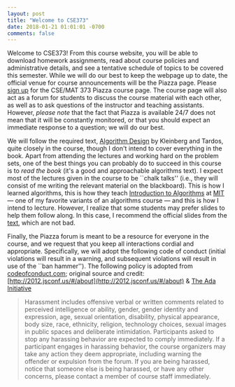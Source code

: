 ```yaml
---
layout: post
title: "Welcome to CSE373"
date: 2018-01-21 01:01:01 -0700
comments: false
---
```


Welcome to CSE373! From this course website, you will be able to download homework assignments, read about course policies and administrative details, and see a tentative schedule of topics to be covered this semester. While we will do our best to keep the webpage up to date, the official venue for course announcements will be the Piazza page. Please [sign up](http://www.piazza.com/stonybrook/spring2018/csemat373) for the CSE/MAT 373 Piazza course page.  The course page will also act as a forum for students to discuss the course material with each other, as well as to ask questions of the instructor and teaching assistants.  However, _please note_ that the fact that Piazza is available 24/7 does not mean that it will be constantly monitored, or that you should expect an immediate response to a question; we will do our best.

We will follow the required text, [Algorithm Design](https://www.amazon.com/Algorithm-Design-Kleinberg-published-Addison-Wesley/dp/B00E31S1LW/ref=sr_1_10?s=books&ie=UTF8&qid=1516546594&sr=1-10&keywords=Algorithm+Design) by Kleinberg and Tardos, quite closely in the course, though I don't intend to cover everything in the book. Apart from attending the lectures and working hard on the problem sets, one of the best things you can probably do to succeed in this course is to _read the book_ (it's a good and approachable algorithms text). I expect most of the lectures given in the course to be ``chalk talks'' (i.e., they will consist of me writing the relevant material on the blackboard). This is how I learned algorithms, this is how they teach [Introduction to Algorithms](http://courses.csail.mit.edu/6.006/fall11/notes.shtml) at [MIT](www.mit.edi) &mdash; one of my favorite variants of an algorithms course &mdash; and this is how I intend to lecture. However, I realize that some students may prefer slides to help them follow along. In this case, I recommend the official slides from the [text](http://www.cs.princeton.edu/~wayne/kleinberg-tardos/), which are not bad.

Finally, the Piazza forum is meant to be a resource for everyone in the course, and we request that you keep all interactions cordial and appropriate. Specifically, we will adopt the following code of conduct (initial violations will result in a warning, and subsequent violations will result in use of the ``ban hammer''). The following policy is adopted from [codeofconduct.com](http://confcodeofconduct.com/); original source and credit: [http://2012.jsconf.us/#/about](http://2012.jsconf.us/#/about) & [The Ada Initiative](http://geekfeminism.wikia.com/wiki/Conference_anti-harassment/Policy)

> Harassment includes offensive verbal or written comments related to perceived intelligence or ability, gender, gender identity and expression, age, sexual orientation, disability, physical appearance, body size, race, ethnicity, religion, technology choices, sexual images in public spaces and deliberate intimidation.
> Participants asked to stop any harassing behavior are expected to comply immediately.
> If a participant engages in harassing behavior, the course organizers may take any action they deem appropriate, including warning the offender or expulsion from the forum.
> If you are being harassed, notice that someone else is being harassed, or have any other concerns, please contact a member of course staff immediately. 

